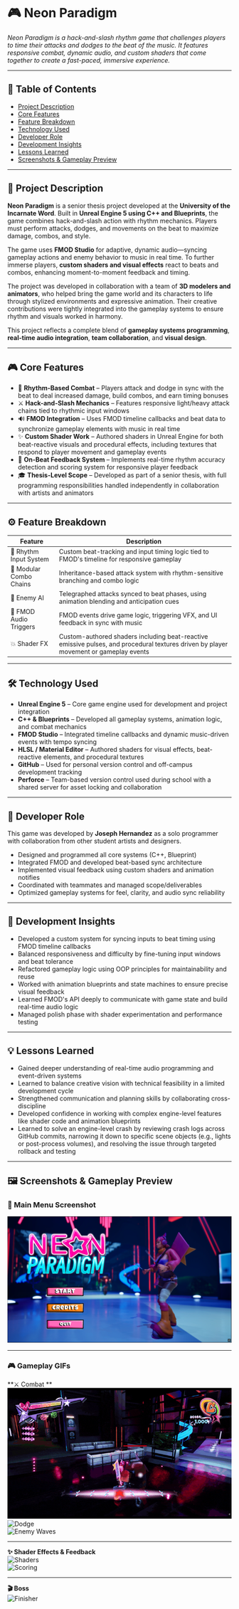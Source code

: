 # 🎮 Neon Paradigm

*Neon Paradigm is a hack-and-slash rhythm game that challenges players to time their attacks and dodges to the beat of the music. It features responsive combat, dynamic audio, and custom shaders that come together to create a fast-paced, immersive experience.*

---

## 📑 Table of Contents

- [Project Description](#-project-description)  
- [Core Features](#-core-features)  
- [Feature Breakdown](#-feature-breakdown)  
- [Technology Used](#-technology-used)  
- [Developer Role](#-developer-role)  
- [Development Insights](#-development-insights)  
- [Lessons Learned](#-lessons-learned)  
- [Screenshots & Gameplay Preview](#-screenshots-&amp-gameplay-preview)  

---

## 📌 Project Description

**Neon Paradigm** is a senior thesis project developed at the **University of the Incarnate Word**. Built in **Unreal Engine 5 using C++ and Blueprints**, the game combines hack-and-slash action with rhythm mechanics. Players must perform attacks, dodges, and movements on the beat to maximize damage, combos, and style.

The game uses **FMOD Studio** for adaptive, dynamic audio—syncing gameplay actions and enemy behavior to music in real time. To further immerse players, **custom shaders and visual effects** react to beats and combos, enhancing moment-to-moment feedback and timing.

The project was developed in collaboration with a team of **3D modelers and animators**, who helped bring the game world and its characters to life through stylized environments and expressive animation. Their creative contributions were tightly integrated into the gameplay systems to ensure rhythm and visuals worked in harmony.

This project reflects a complete blend of **gameplay systems programming**, **real-time audio integration**, **team collaboration**, and **visual design**.

---

## 🎮 Core Features

- 🎵 **Rhythm-Based Combat** – Players attack and dodge in sync with the beat to deal increased damage, build combos, and earn timing bonuses  
- ⚔️ **Hack-and-Slash Mechanics** – Features responsive light/heavy attack chains tied to rhythmic input windows  
- 🔊 **FMOD Integration** – Uses FMOD timeline callbacks and beat data to synchronize gameplay elements with music in real time  
- ✨ **Custom Shader Work** – Authored shaders in Unreal Engine for both beat-reactive visuals and procedural effects, including textures that respond to player movement and gameplay events  
- 🧠 **On-Beat Feedback System** – Implements real-time rhythm accuracy detection and scoring system for responsive player feedback  
- 🎓 **Thesis-Level Scope** – Developed as part of a senior thesis, with full programming responsibilities handled independently in collaboration with artists and animators

---

## ⚙️ Feature Breakdown

| Feature                | Description                                                                                  |
|------------------------|----------------------------------------------------------------------------------------------|
| 🎯 Rhythm Input System | Custom beat-tracking and input timing logic tied to FMOD's timeline for responsive gameplay |
| 🧱 Modular Combo Chains| Inheritance-based attack system with rhythm-sensitive branching and combo logic             |
| 🧠 Enemy AI            | Telegraphed attacks synced to beat phases, using animation blending and anticipation cues   |
| 🔄 FMOD Audio Triggers | FMOD events drive game logic, triggering VFX, and UI feedback in sync with music |
| 💥 Shader FX           | Custom-authored shaders including beat-reactive emissive pulses, and procedural textures driven by player movement or gameplay events |

---

## 🛠️ Technology Used

- **Unreal Engine 5** – Core game engine used for development and project integration  
- **C++ & Blueprints** – Developed all gameplay systems, animation logic, and combat mechanics  
- **FMOD Studio** – Integrated timeline callbacks and dynamic music-driven events with tempo syncing  
- **HLSL / Material Editor** – Authored shaders for visual effects, beat-reactive elements, and procedural textures  
- **GitHub** – Used for personal version control and off-campus development tracking  
- **Perforce** – Team-based version control used during school with a shared server for asset locking and collaboration  

---

## 👤 Developer Role

This game was developed by **Joseph Hernandez** as a solo programmer with collaboration from other student artists and designers.

- Designed and programmed all core systems (C++, Blueprint)  
- Integrated FMOD and developed beat-based sync architecture  
- Implemented visual feedback using custom shaders and animation notifies  
- Coordinated with teammates and managed scope/deliverables  
- Optimized gameplay systems for feel, clarity, and audio sync reliability

---

## 🧠 Development Insights

- Developed a custom system for syncing inputs to beat timing using FMOD timeline callbacks  
- Balanced responsiveness and difficulty by fine-tuning input windows and beat tolerance  
- Refactored gameplay logic using OOP principles for maintainability and reuse  
- Worked with animation blueprints and state machines to ensure precise visual feedback  
- Learned FMOD's API deeply to communicate with game state and build real-time audio logic  
- Managed polish phase with shader experimentation and performance testing

---

## 💡 Lessons Learned

- Gained deeper understanding of real-time audio programming and event-driven systems  
- Learned to balance creative vision with technical feasibility in a limited development cycle  
- Strengthened communication and planning skills by collaborating cross-discipline  
- Developed confidence in working with complex engine-level features like shader code and animation blueprints
- Learned to solve an engine-level crash by reviewing crash logs across GitHub commits, narrowing it down to specific scene objects (e.g., lights or post-process volumes), and resolving the issue through targeted rollback and testing  

---

## 🖼️ Screenshots & Gameplay Preview

### 📸 Main Menu Screenshot  
![Main Menu](RepoAssets/NeonParadigm_MainMenu.png)

---

### 🎮 Gameplay GIFs

**⚔️ Combat **  
![Combat](RepoAssets/NeonP_Combat1.gif)  
![Dodge](RepoAssets/NeonP_Combat2.gif)  
![Enemy Waves](RepoAssets/NeonP_Combat3.gif)  

---

**✨ Shader Effects & Feedback**  
![Shaders](RepoAssets/NeonP_Shader1.gif)  
![Scoring](RepoAssets/NeonP_Shader2.gif)  

---

**🎬 Boss**  
![Finisher](RepoAssets/NeonP_Boss.gif)


